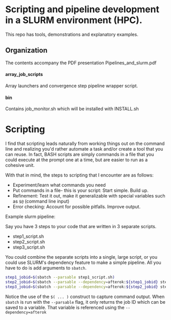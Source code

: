 # Scripting and pipeline development in a SLURM environment (HPC).
This repo has tools, demonstrations and explanatory examples.

## Organization
The contents accompany the PDF presentation Pipelines_and_slurm.pdf

#### array_job_scripts
Array launchers and convergence step pipeline wrapper script.

#### bin
Contains job_monitor.sh which will be installed with INSTALL.sh
# Scripting

I find that scripting leads naturally from working things out on the command line and realizing you'd rather automate a task and/or create a tool that you can reuse. In fact, BASH scripts are simply commands in a file that you could execute at the prompt one at a time, but are easier to run as a cohesive unit.

With that in mind, the steps to scripting that I encounter are as follows:

- Experiment/learn what commands you need
- Put commands in a file- this is your script:  Start simple. Build up.
- Refinement: Test it out, make it generalizable with special variables such as `$@` (command line input)
- Error checking: Account for possible pitfalls. Improve output.

Example slurm pipeline:

Say you have 3 steps to your code that are written in 3 separate scripts.
* step1_script.sh
* step2_script.sh
* step3_script.sh

You could combine the separate scripts into a single, large script, or you could use SLURM's dependency feature to make a simple pipeline. All you have to do is add arguments to `sbatch`.

```bash
step1_jobid=$(sbatch --parsable step1_script.sh)
step2_jobid=$(sbatch --parsable --dependency=afterok:${step1_jobid} step2_script.sh)
step3_jobid=$(sbatch --parsable --dependency=afterok:${step2_jobid} step3_script.sh)
```
Notice the use of the `$( ... )` construct to capture command output. When `sbatch` is run with the `--parsable` flag, it only returns the job ID which can be saved to a variable. That variable is referenced using the `--dependency=afterok`
